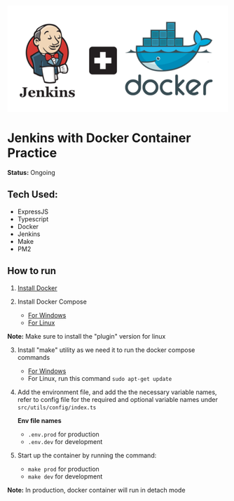 <img src="/src/assets/images/banner.png"/>

# Jenkins with Docker Container Practice

**Status:** Ongoing

## Tech Used:

- ExpressJS
- Typescript
- Docker
- Jenkins
- Make
- PM2

## How to run

1. <a href="https://docs.docker.com/engine/install">Install Docker</a>

2. Install Docker Compose

   - <a href="https://docs.docker.com/compose/install">For Windows</a>
   - <a href="https://docs.docker.com/compose/install/linux">For Linux</a>

**Note:** Make sure to install the "plugin" version for linux

3. Install "make" utility as we need it to run the docker compose commands

   - <a href="https://gnuwin32.sourceforge.net/packages/make.htm">For Windows</a>
   - For Linux, run this command `sudo apt-get update`

4. Add the environment file, and add the the necessary variable names, refer to config file for the required and optional variable names under `src/utils/config/index.ts`

   **Env file names**

   - `.env.prod` for production
   - `.env.dev` for development

5. Start up the container by running the command:
   - `make prod` for production
   - `make dev` for development

**Note:** In production, docker container will run in detach mode
